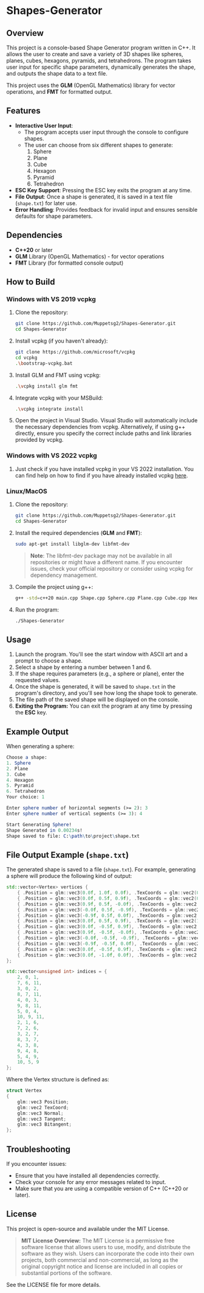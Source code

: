 # Shapes-Generator

## Overview
This project is a console-based Shape Generator program written in C++. It allows the user to create and save a variety of 3D shapes like spheres, planes, cubes, hexagons, pyramids, and tetrahedrons. The program takes user input for specific shape parameters, dynamically generates the shape, and outputs the shape data to a text file.

This project uses the **GLM** (OpenGL Mathematics) library for vector operations, and **FMT** for formatted output.

## Features
- **Interactive User Input**: 
    - The program accepts user input through the console to configure shapes.
    - The user can choose from six different shapes to generate:
        1. Sphere
        2. Plane
        3. Cube
        4. Hexagon
        5. Pyramid
        6. Tetrahedron
- **ESC Key Support**: Pressing the ESC key exits the program at any time.
- **File Output**: Once a shape is generated, it is saved in a text file (`shape.txt`) for later use.
- **Error Handling**: Provides feedback for invalid input and ensures sensible defaults for shape parameters.

## Dependencies
- **C++20** or later
- **GLM** Library (OpenGL Mathematics) - for vector operations
- **FMT** Library (for formatted console output)

## How to Build

### Windows with VS 2019 **vcpkg**

1. Clone the repository:
   ```bash
   git clone https://github.com/Muppetsg2/Shapes-Generator.git
   cd Shapes-Generator
   ```
2. Install vcpkg (if you haven't already):
   ```bash
   git clone https://github.com/microsoft/vcpkg
   cd vcpkg
   .\bootstrap-vcpkg.bat
   ```
3. Install GLM and FMT using vcpkg:
   ```bash
   .\vcpkg install glm fmt
   ```
4. Integrate vcpkg with your MSBuild:
   ```bash
   .\vcpkg integrate install
   ```
5. Open the project in Visual Studio. Visual Studio will automatically include the necessary dependencies from vcpkg. Alternatively, if using g++ directly, ensure you specify the correct include paths and link libraries provided by vcpkg.

### Windows with VS 2022 **vcpkg**

1. Just check if you have installed vcpkg in your VS 2022 installation. You can find help on how to find if you have already installed vcpkg [here](https://devblogs.microsoft.com/cppblog/vcpkg-is-now-included-with-visual-studio/).

### Linux/MacOS

1. Clone the repository:
   ```bash
   git clone https://github.com/Muppetsg2/Shapes-Generator.git
   cd Shapes-Generator
   ```
2. Install the required dependencies (**GLM** and **FMT**):
   ```bash
   sudo apt-get install libglm-dev libfmt-dev
   ```
   > **Note**: The libfmt-dev package may not be available in all repositories or might have a different name. If you encounter issues, check your official repository or consider using vcpkg for dependency management.
3. Compile the project using g++:
   ```bash
   g++ -std=c++20 main.cpp Shape.cpp Sphere.cpp Plane.cpp Cube.cpp Hexagon.cpp Pyramid.cpp Tetrahedron.cpp -o Shapes-Generator -lfmt
   ```
4. Run the program:
   ```bash
   ./Shapes-Generator
   ```
   
## Usage
1. Launch the program. You'll see the start window with ASCII art and a prompt to choose a shape.
2. Select a shape by entering a number between 1 and 6.
3. If the shape requires parameters (e.g., a sphere or plane), enter the requested values.
4. Once the shape is generated, it will be saved to `shape.txt` in the program's directory, and you'll see how long the shape took to generate.
5. The file path of the saved shape will be displayed on the console.
6. **Exiting the Program:** You can exit the program at any time by pressing the **ESC** key.

## Example Output

When generating a sphere:

```mathematica
Choose a shape:
1. Sphere
2. Plane
3. Cube
4. Hexagon
5. Pyramid
6. Tetrahedron
Your choice: 1

Enter sphere number of horizontal segments (>= 2): 3
Enter sphere number of vertical segments (>= 3): 4

Start Generating Sphere!
Shape Generated in 0.00234s!
Shape saved to file: C:\path\to\project\shape.txt
```
## File Output Example (`shape.txt`)

The generated shape is saved to a file (`shape.txt`). For example, generating a sphere will produce the following kind of output:

```cpp
std::vector<Vertex> vertices {
	{ .Position = glm::vec3(0.0f, 1.0f, 0.0f), .TexCoords = glm::vec2(0.5f, 0.0f), .Normal = glm::vec3(0.0f, 1.0f, 0.0f), .Tangent = glm::vec3(-1.0f, 0.0f, 0.0f), .Bitangent = glm::vec3(0.0f, -0.5f, -0.9f) },
	{ .Position = glm::vec3(0.0f, 0.5f, 0.9f), .TexCoords = glm::vec2(0.0f, 0.3f), .Normal = glm::vec3(0.0f, 0.5f, 0.9f), .Tangent = glm::vec3(0.7f, 0.0f, -0.7f), .Bitangent = glm::vec3(0.7f, -0.6f, -0.4f) },
	{ .Position = glm::vec3(0.9f, 0.5f, -0.0f), .TexCoords = glm::vec2(0.2f, 0.3f), .Normal = glm::vec3(0.9f, 0.5f, -0.0f), .Tangent = glm::vec3(0.2f, 0.0f, -1.0f), .Bitangent = glm::vec3(0.4f, -0.9f, -0.4f) },
	{ .Position = glm::vec3(-0.0f, 0.5f, -0.9f), .TexCoords = glm::vec2(0.5f, 0.3f), .Normal = glm::vec3(-0.0f, 0.5f, -0.9f), .Tangent = glm::vec3(-1.0f, 0.0f, -0.2f), .Bitangent = glm::vec3(-0.0f, -0.9f, -0.4f) },
	{ .Position = glm::vec3(-0.9f, 0.5f, 0.0f), .TexCoords = glm::vec2(0.8f, 0.3f), .Normal = glm::vec3(-0.9f, 0.5f, 0.0f), .Tangent = glm::vec3(-0.2f, 0.0f, 1.0f), .Bitangent = glm::vec3(-0.4f, -0.9f, -0.4f) },
	{ .Position = glm::vec3(0.0f, 0.5f, 0.9f), .TexCoords = glm::vec2(1.0f, 0.3f), .Normal = glm::vec3(0.0f, 0.5f, 0.9f), .Tangent = glm::vec3(0.7f, 0.0f, 0.7f), .Bitangent = glm::vec3(-0.5f, -0.8f, -0.3f) },
	{ .Position = glm::vec3(0.0f, -0.5f, 0.9f), .TexCoords = glm::vec2(0.0f, 0.7f), .Normal = glm::vec3(0.0f, -0.5f, 0.9f), .Tangent = glm::vec3(0.7f, 0.0f, -0.7f), .Bitangent = glm::vec3(-0.5f, -0.8f, 0.3f) },
	{ .Position = glm::vec3(0.9f, -0.5f, -0.0f), .TexCoords = glm::vec2(0.2f, 0.7f), .Normal = glm::vec3(0.9f, -0.5f, -0.0f), .Tangent = glm::vec3(-0.2f, 0.0f, -1.0f), .Bitangent = glm::vec3(-0.4f, -0.9f, 0.4f) },
	{ .Position = glm::vec3(-0.0f, -0.5f, -0.9f), .TexCoords = glm::vec2(0.5f, 0.7f), .Normal = glm::vec3(-0.0f, -0.5f, -0.9f), .Tangent = glm::vec3(-1.0f, 0.0f, 0.2f), .Bitangent = glm::vec3(0.0f, -0.9f, 0.4f) },
	{ .Position = glm::vec3(-0.9f, -0.5f, 0.0f), .TexCoords = glm::vec2(0.8f, 0.7f), .Normal = glm::vec3(-0.9f, -0.5f, 0.0f), .Tangent = glm::vec3(0.2f, 0.0f, 1.0f), .Bitangent = glm::vec3(0.4f, -0.9f, 0.4f) },
	{ .Position = glm::vec3(0.0f, -0.5f, 0.9f), .TexCoords = glm::vec2(1.0f, 0.7f), .Normal = glm::vec3(0.0f, -0.5f, 0.9f), .Tangent = glm::vec3(0.7f, 0.0f, 0.7f), .Bitangent = glm::vec3(0.7f, -0.6f, 0.4f) },
	{ .Position = glm::vec3(0.0f, -1.0f, 0.0f), .TexCoords = glm::vec2(0.5f, 1.0f), .Normal = glm::vec3(0.0f, -1.0f, 0.0f), .Tangent = glm::vec3(-0.4f, 0.0f, -0.9f), .Bitangent = glm::vec3(0.0f, -0.5f, 0.9f) }
};

std::vector<unsigned int> indices = {
	2, 0, 1,
	7, 6, 11,
	3, 0, 2,
	8, 7, 11,
	4, 0, 3,
	9, 8, 11,
	5, 0, 4,
	10, 9, 11,
	2, 1, 6,
	7, 2, 6,
	3, 2, 7,
	8, 3, 7,
	4, 3, 8,
	9, 4, 8,
	5, 4, 9,
	10, 5, 9
};
```

Where the Vertex structure is defined as:
```cpp
struct Vertex
{
	glm::vec3 Position;
	glm::vec2 TexCoord;
	glm::vec3 Normal;
	glm::vec3 Tangent;
	glm::vec3 Bitangent;
};
```

## Troubleshooting

If you encounter issues:
  - Ensure that you have installed all dependencies correctly.
  - Check your console for any error messages related to input.
  - Make sure that you are using a compatible version of C++ (C++20 or later).

## License

This project is open-source and available under the MIT License.

> **MIT License Overview:** The MIT License is a permissive free software license that allows users to use, modify, and distribute the software as they wish. Users can incorporate the code into their own projects, both commercial and non-commercial, as long as the original copyright notice and license are included in all copies or substantial portions of the software.

See the LICENSE file for more details.
